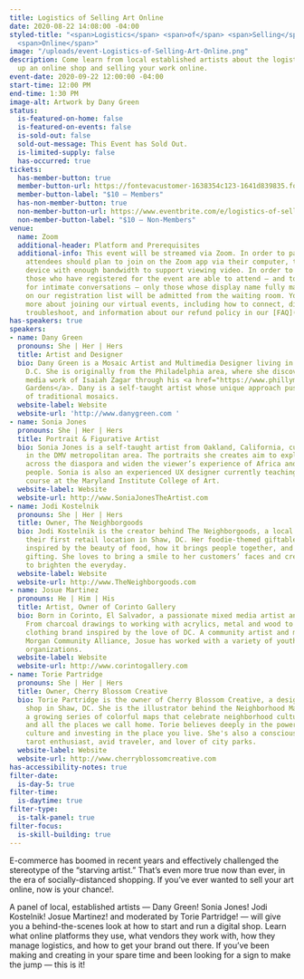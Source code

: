 ```yaml
---
title: Logistics of Selling Art Online
date: 2020-08-22 14:08:00 -04:00
styled-title: "<span>Logistics</span> <span>of</span> <span>Selling</span> <span>Art</span>
  <span>Online</span>"
image: "/uploads/event-Logistics-of-Selling-Art-Online.png"
description: Come learn from local established artists about the logistics of setting
  up an online shop and selling your work online.
event-date: 2020-09-22 12:00:00 -04:00
start-time: 12:00 PM
end-time: 1:30 PM
image-alt: Artwork by Dany Green
status:
  is-featured-on-home: false
  is-featured-on-events: false
  is-sold-out: false
  sold-out-message: This Event has Sold Out.
  is-limited-supply: false
  has-occurred: true
tickets:
  has-member-button: true
  member-button-url: https://fontevacustomer-1638354c123-1641d839835.force.com/services/oauth2/authorize?client_id=3MVG9nthuDc9owbcOq7_07W.HriOQQPWTbMkrpOla.ajDQlTHf4_uby_mhwylcX.mJBU2O2SppTiZMS0J_HJd&response_type=code&redirect_uri=https://ikit.aiga.org/ikit_national_util/ikit-national-util-sso-redirect/&state=https%3A%2F%2Fdc.aiga.org%2Fevent%2Flogistics-of-selling-art-online%2F%3Fredirect_source%3Deventbrite_register
  member-button-label: "$10 — Members"
  has-non-member-button: true
  non-member-button-url: https://www.eventbrite.com/e/logistics-of-selling-art-online-tickets-117854507003
  non-member-button-label: "$10 — Non-Members"
venue:
  name: Zoom
  additional-header: Platform and Prerequisites
  additional-info: This event will be streamed via Zoom. In order to participate fully,
    attendees should plan to join on the Zoom app via their computer, tablet, or mobile
    device with enough bandwidth to support viewing video. In order to ensure only
    those who have registered for the event are able to attend — and to create space
    for intimate conversations — only those whose display name fully matches the name
    on our registration list will be admitted from the waiting room. You can find
    more about joining our virtual events, including how to connect, directions to
    troubleshoot, and information about our refund policy in our [FAQ](/faqs/).
has-speakers: true
speakers:
- name: Dany Green
  pronouns: She | Her | Hers
  title: Artist and Designer
  bio: Dany Green is a Mosaic Artist and Multimedia Designer living in Washington
    D.C. She is originally from the Philadelphia area, where she discovered the mixed
    media work of Isaiah Zagar through his <a href="https://www.phillymagicgardens.org">Magic
    Gardens</a>. Dany is a self-taught artist whose unique approach pushes the boundaries
    of traditional mosaics.
  website-label: Website
  website-url: 'http://www.danygreen.com '
- name: Sonia Jones
  pronouns: She | Her | Hers
  title: Portrait & Figurative Artist
  bio: Sonia Jones is a self-taught artist from Oakland, California, currently residing
    in the DMV metropolitan area. The portraits she creates aim to explore black identity
    across the diaspora and widen the viewer’s experience of Africa and its beautiful
    people. Sonia is also an experienced UX designer currently teaching a capstone
    course at the Maryland Institute College of Art.
  website-label: Website
  website-url: http://www.SoniaJonesTheArtist.com
- name: Jodi Kostelnik
  pronouns: She | Her | Hers
  title: Owner, The Neighborgoods
  bio: Jodi Kostelnik is the creator behind The Neighborgoods, a local business with
    their first retail location in Shaw, DC. Her foodie-themed giftable goods are
    inspired by the beauty of food, how it brings people together, and the joy of
    gifting. She loves to bring a smile to her customers’ faces and create products
    to brighten the everyday.
  website-label: Website
  website-url: http://www.TheNeighborgoods.com
- name: Josue Martinez
  pronouns: He | Him | His
  title: Artist, Owner of Corinto Gallery
  bio: Born in Corinto, El Salvador, a passionate mixed media artist and graphic designer.
    From charcoal drawings to working with acrylics, metal and wood to creating a
    clothing brand inspired by the love of DC. A community artist and member of Adams
    Morgan Community Alliance, Josue has worked with a variety of youth and change-making
    organizations.
  website-label: Website
  website-url: http://www.corintogallery.com
- name: Torie Partridge
  pronouns: She | Her | Hers
  title: Owner, Cherry Blossom Creative
  bio: Torie Partridge is the owner of Cherry Blossom Creative, a design studio and
    shop in Shaw, DC. She is the illustrator behind the Neighborhood Maps Project,
    a growing series of colorful maps that celebrate neighborhood culture, cities,
    and all the places we call home. Torie believes deeply in the power of hyper-local
    culture and investing in the place you live. She's also a conscious movement facilitator,
    tarot enthusiast, avid traveler, and lover of city parks.
  website-label: Website
  website-url: http://www.cherryblossomcreative.com
has-accessibility-notes: true
filter-date:
  is-day-5: true
filter-time:
  is-daytime: true
filter-type:
  is-talk-panel: true
filter-focus:
  is-skill-building: true
---
```


E-commerce has boomed in recent years and effectively challenged the stereotype of the “starving artist.” That’s even more true now than ever, in the era of socially-distanced shopping. If you’ve ever wanted to sell your art online, now is your chance!. 

A panel of local, established artists — Dany Green! Sonia Jones! Jodi Kostelnik! Josue Martinez! and moderated by Torie Partridge! — will give you a behind-the-scenes look at how to start and run a digital shop. Learn what online platforms they use, what vendors they work with, how they manage logistics, and how to get your brand out there. If you’ve been making and creating in your spare time and been looking for a sign to make the jump — this is it!
